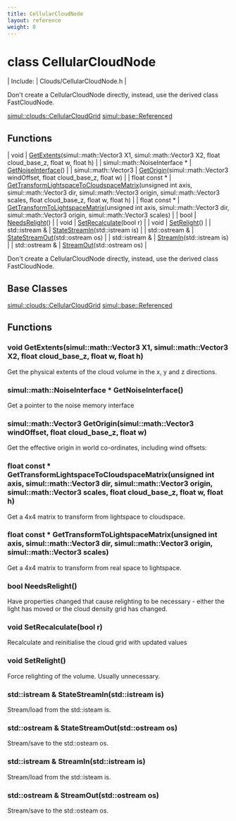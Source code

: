 ```yaml
---
title: CellularCloudNode
layout: reference
weight: 0
---
```

class CellularCloudNode
===

| Include: | Clouds/CellularCloudNode.h |

Don't create a CellularCloudNode directly, instead, use the derived class FastCloudNode.
  

[simul::clouds::CellularCloudGrid](cellularcloudgrid.html)
[simul::base::Referenced](../base/referenced.html)

Functions
---

| void | [GetExtents](#GetExtents)(simul::math::Vector3 X1, simul::math::Vector3 X2, float cloud_base_z, float w, float h) |
| simul::math::NoiseInterface * | [GetNoiseInterface](#GetNoiseInterface)() |
| simul::math::Vector3 | [GetOrigin](#GetOrigin)(simul::math::Vector3 windOffset, float cloud_base_z, float w) |
| float  const * | [GetTransformLightspaceToCloudspaceMatrix](#GetTransformLightspaceToCloudspaceMatrix)(unsigned int axis, simul::math::Vector3 dir, simul::math::Vector3 origin, simul::math::Vector3 scales, float cloud_base_z, float w, float h) |
| float  const * | [GetTransformToLightspaceMatrix](#GetTransformToLightspaceMatrix)(unsigned int axis, simul::math::Vector3 dir, simul::math::Vector3 origin, simul::math::Vector3 scales) |
| bool | [NeedsRelight](#NeedsRelight)() |
| void | [SetRecalculate](#SetRecalculate)(bool r) |
| void | [SetRelight](#SetRelight)() |
| std::istream  & | [StateStreamIn](#StateStreamIn)(std::istream is) |
| std::ostream  & | [StateStreamOut](#StateStreamOut)(std::ostream os) |
| std::istream  & | [StreamIn](#StreamIn)(std::istream is) |
| std::ostream  & | [StreamOut](#StreamOut)(std::ostream os) |

Don't create a CellularCloudNode directly, instead, use the derived class FastCloudNode.
  


Base Classes
---
[simul::clouds::CellularCloudGrid](cellularcloudgrid.html)
[simul::base::Referenced](../base/referenced.html)

Functions
---
<a name="GetExtents"></a>
### void GetExtents(simul::math::Vector3 X1, simul::math::Vector3 X2, float cloud_base_z, float w, float h)
Get the physical extents of the cloud volume in the x, y and z directions.
<a name="GetNoiseInterface"></a>
### simul::math::NoiseInterface * GetNoiseInterface()
Get a pointer to the noise memory interface
<a name="GetOrigin"></a>
### simul::math::Vector3 GetOrigin(simul::math::Vector3 windOffset, float cloud_base_z, float w)
Get the effective origin in world co-ordinates, including wind offsets:
<a name="GetTransformLightspaceToCloudspaceMatrix"></a>
### float  const * GetTransformLightspaceToCloudspaceMatrix(unsigned int axis, simul::math::Vector3 dir, simul::math::Vector3 origin, simul::math::Vector3 scales, float cloud_base_z, float w, float h)
Get a 4x4 matrix to transform from lightspace to cloudspace.
<a name="GetTransformToLightspaceMatrix"></a>
### float  const * GetTransformToLightspaceMatrix(unsigned int axis, simul::math::Vector3 dir, simul::math::Vector3 origin, simul::math::Vector3 scales)
Get a 4x4 matrix to transform from real space to lightspace.
<a name="NeedsRelight"></a>
### bool NeedsRelight()
Have properties changed that cause relighting to be necessary - either the light has moved
or the cloud density grid has changed.
<a name="SetRecalculate"></a>
### void SetRecalculate(bool r)
Recalculate and reinitialise the cloud grid with updated values
<a name="SetRelight"></a>
### void SetRelight()
Force relighting of the volume. Usually unnecessary.
<a name="StateStreamIn"></a>
### std::istream  & StateStreamIn(std::istream is)
Stream/load from the std::isteam is.
<a name="StateStreamOut"></a>
### std::ostream  & StateStreamOut(std::ostream os)
Stream/save to the std::osteam os.
<a name="StreamIn"></a>
### std::istream  & StreamIn(std::istream is)
Stream/load from the std::isteam is.
<a name="StreamOut"></a>
### std::ostream  & StreamOut(std::ostream os)
Stream/save to the std::osteam os.
